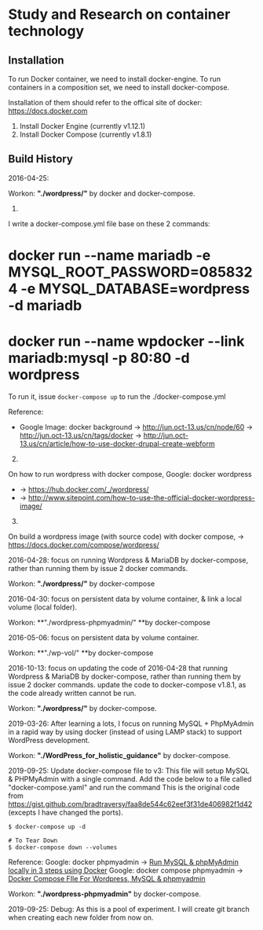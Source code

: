 # Study and Research on container technology

## Installation
To run Docker container, we need to install docker-engine.
To run containers in a composition set, we need to install docker-compose.

Installation of them should refer to the offical site of docker: https://docs.docker.com

1. Install Docker Engine (currently v1.12.1)
2. Install Docker Compose (currently v1.8.1)

## Build History

2016-04-25:

Workon: **"./wordpress/"** by docker and docker-compose.

1.
I write a docker-compose.yml file base on these 2 commands:
# docker run --name mariadb -e MYSQL_ROOT_PASSWORD=0858324 -e MYSQL_DATABASE=wordpress -d mariadb
# docker run --name wpdocker --link mariadb:mysql -p 80:80 -d wordpress

To run it, issue `docker-compose up` to run the ./docker-compose.yml

Reference:
* Google Image: docker background -> http://jun.oct-13.us/cn/node/60 -> http://jun.oct-13.us/cn/tags/docker -> http://jun.oct-13.us/cn/article/how-to-use-docker-drupal-create-webform

2.
On how to run wordpress with docker compose,
Google: docker wordpress
* -> https://hub.docker.com/_/wordpress/
* -> http://www.sitepoint.com/how-to-use-the-official-docker-wordpress-image/

3.
On build a wordpress image (with source code) with docker compose,
-> https://docs.docker.com/compose/wordpress/


2016-04-28: 
focus on running Wordpress & MariaDB by docker-compose, rather than running them by issue 2 docker commands.

Workon: **"./wordpress/"** by docker-compose


2016-04-30:
focus on persistent data by volume container, & link a local volume (local folder).

Workon: **"./wordpress-phpmyadmin/" **by docker-compose


2016-05-06:
focus on persistent data by volume container.

Workon: **"./wp-vol/" **by docker-compose

2016-10-13:
focus on updating the code of 2016-04-28 that running Wordpress & MariaDB by docker-compose, rather than running them by issue 2 docker commands.
update the code to docker-compose v1.8.1, as the code already written cannot be run.

Workon: **"./wordpress/"** by docker-compose.


2019-03-26:
After learning a lots, I focus on running MySQL + PhpMyAdmin in a rapid way by using docker (instead of using LAMP stack) to support WordPress development.

Workon: **"./WordPress_for_holistic_guidance"** by docker-compose.


2019-09-25: 
Update docker-compose file to v3: This file will setup MySQL & PHPMyAdmin with a single command. Add the code below to a file called "docker-compose.yaml" and run the command
This is the original code from https://gist.github.com/bradtraversy/faa8de544c62eef3f31de406982f1d42 (excepts I have changed the ports).

```
$ docker-compose up -d

# To Tear Down
$ docker-compose down --volumes
```
Reference:
Google: docker phpmyadmin -> [Run MySQL & phpMyAdmin locally in 3 steps using Docker](https://medium.com/@migueldoctor/run-mysql-phpmyadmin-locally-in-3-steps-using-docker-74eb735fa1fc)
Google: docker compose phpmyadmin -> [Docker Compose FIle For Wordpress, MySQL & phpmyadmin](https://gist.github.com/bradtraversy/faa8de544c62eef3f31de406982f1d42)

Workon: **"./wordpress-phpmyadmin"** by docker-compose.

2019-09-25:
Debug: As this is a pool of experiment. I will create git branch when creating each new folder from now on.